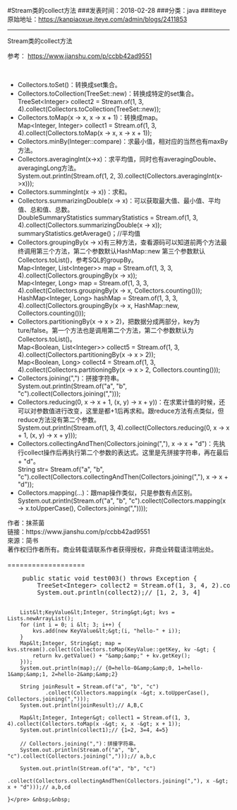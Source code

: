 #Stream类的collect方法
###发表时间：2018-02-28
###分类：java
###iteye原始地址：<a href="https://kanpiaoxue.iteye.com/admin/blogs/2411853" target="_blank">https://kanpiaoxue.iteye.com/admin/blogs/2411853</a>

---

<div class="iteye-blog-content-contain" style="font-size: 14px;"> 
 <p>Stream类的collect方法</p> 
 <p>参考：&nbsp;<a href="https://www.jianshu.com/p/ccbb42ad9551">https://www.jianshu.com/p/ccbb42ad9551</a></p> 
 <p>&nbsp;</p> 
 <div> 
  <div> 
   <ul> 
    <li>Collectors.toSet()：转换成set集合。</li> 
    <li>Collectors.toCollection(TreeSet::new)：转换成特定的set集合。<br> TreeSet&lt;Integer&gt; collect2 = Stream.of(1, 3, 4).collect(Collectors.toCollection(TreeSet::new));</li> 
    <li>Collectors.toMap(x -&gt; x, x -&gt; x + 1)：转换成map。<br> Map&lt;Integer, Integer&gt; collect1 = Stream.of(1, 3, 4).collect(Collectors.toMap(x -&gt; x, x -&gt; x + 1));</li> 
    <li>Collectors.minBy(Integer::compare)：求最小值，相对应的当然也有maxBy方法。</li> 
    <li>Collectors.averagingInt(x-&gt;x)：求平均值，同时也有averagingDouble、averagingLong方法。<br> System.out.println(Stream.of(1, 2, 3).collect(Collectors.averagingInt(x-&gt;x)));</li> 
    <li>Collectors.summingInt(x -&gt; x))：求和。</li> 
    <li>Collectors.summarizingDouble(x -&gt; x)：可以获取最大值、最小值、平均值、总和值、总数。<br> DoubleSummaryStatistics summaryStatistics = Stream.of(1, 3, 4).collect(Collectors.summarizingDouble(x -&gt; x));<br> summaryStatistics.getAverage()；//平均值</li> 
    <li>Collectors.groupingBy(x -&gt; x)有三种方法，查看源码可以知道前两个方法最终调用第三个方法，第二个参数默认HashMap::new 第三个参数默认Collectors.toList()，参考SQL的groupBy。<br> Map&lt;Integer, List&lt;Integer&gt;&gt; map = Stream.of(1, 3, 3, 4).collect(Collectors.groupingBy(x -&gt; x));<br> Map&lt;Integer, Long&gt; map = Stream.of(1, 3, 3, 4).collect(Collectors.groupingBy(x -&gt; x, Collectors.counting()));<br> HashMap&lt;Integer, Long&gt; hashMap = Stream.of(1, 3, 3, 4).collect(Collectors.groupingBy(x -&gt; x, HashMap::new, Collectors.counting()));</li> 
    <li>Collectors.partitioningBy(x -&gt; x &gt; 2)，把数据分成两部分，key为ture/false。第一个方法也是调用第二个方法，第二个参数默认为Collectors.toList()。<br> Map&lt;Boolean, List&lt;Integer&gt;&gt; collect5 = Stream.of(1, 3, 4).collect(Collectors.partitioningBy(x -&gt; x &gt; 2));<br> Map&lt;Boolean, Long&gt; collect4 = Stream.of(1, 3, 4).collect(Collectors.partitioningBy(x -&gt; x &gt; 2, Collectors.counting()));</li> 
    <li>Collectors.joining(",")：拼接字符串。<br> System.out.println(Stream.of("a", "b", "c").collect(Collectors.joining(",")));</li> 
    <li>Collectors.reducing(0, x -&gt; x + 1, (x, y) -&gt; x + y))：在求累计值的时候，还可以对参数值进行改变，这里是都+1后再求和。跟reduce方法有点类似，但reduce方法没有第二个参数。<br> System.out.println(Stream.of(1, 3, 4).collect(Collectors.reducing(0, x -&gt; x + 1, (x, y) -&gt; x + y)));</li> 
    <li>Collectors.collectingAndThen(Collectors.joining(","), x -&gt; x + "d")：先执行collect操作后再执行第二个参数的表达式。这里是先拼接字符串，再在最后+ "d"。<br> String str= Stream.of("a", "b", "c").collect(Collectors.collectingAndThen(Collectors.joining(","), x -&gt; x + "d"));</li> 
    <li>Collectors.mapping(...)：跟map操作类似，只是参数有点区别。<br> System.out.println(Stream.of("a", "b", "c").collect(Collectors.mapping(x -&gt; x.toUpperCase(), Collectors.joining(","))));</li> 
   </ul> 
  </div> 作者：抹茶菌
  <br>链接：https://www.jianshu.com/p/ccbb42ad9551
  <br>來源：简书
  <br>著作权归作者所有。商业转载请联系作者获得授权，非商业转载请注明出处。
 </div> 
 <div>
  &nbsp;
 </div> 
 <div>
  ===================
 </div> 
 <div> 
  <pre name="code" class="java">    public static void test003() throws Exception {
        TreeSet&lt;Integer&gt; collect2 = Stream.of(1, 3, 4, 2).collect(Collectors.toCollection(TreeSet::new));
        System.out.println(collect2);// [1, 2, 3, 4]

        List&lt;KeyValue&lt;Integer, String&gt;&gt; kvs = Lists.newArrayList();
        for (int i = 0; i &lt; 3; i++) {
            kvs.add(new KeyValue&lt;&gt;(i, "hello-" + i));
        }
        Map&lt;Integer, String&gt; map = kvs.stream().collect(Collectors.toMap(KeyValue::getKey, kv -&gt; {
            return kv.getValue() + "&amp;&amp;" + kv.getKey();
        }));
        System.out.println(map);// {0=hello-0&amp;&amp;0, 1=hello-1&amp;&amp;1, 2=hello-2&amp;&amp;2}

        String joinResult = Stream.of("a", "b", "c")
                .collect(Collectors.mapping(x -&gt; x.toUpperCase(), Collectors.joining(",")));
        System.out.println(joinResult);// A,B,C

        Map&lt;Integer, Integer&gt; collect1 = Stream.of(1, 3, 4).collect(Collectors.toMap(x -&gt; x, x -&gt; x + 1));
        System.out.println(collect1);// {1=2, 3=4, 4=5}

        // Collectors.joining(",")：拼接字符串。
        System.out.println(Stream.of("a", "b", "c").collect(Collectors.joining(",")));// a,b,c

        System.out.println(Stream.of("a", "b", "c")
                .collect(Collectors.collectingAndThen(Collectors.joining(","), x -&gt; x + "d")));// a,b,cd

    }</pre> &nbsp;&nbsp;
 </div> 
</div>